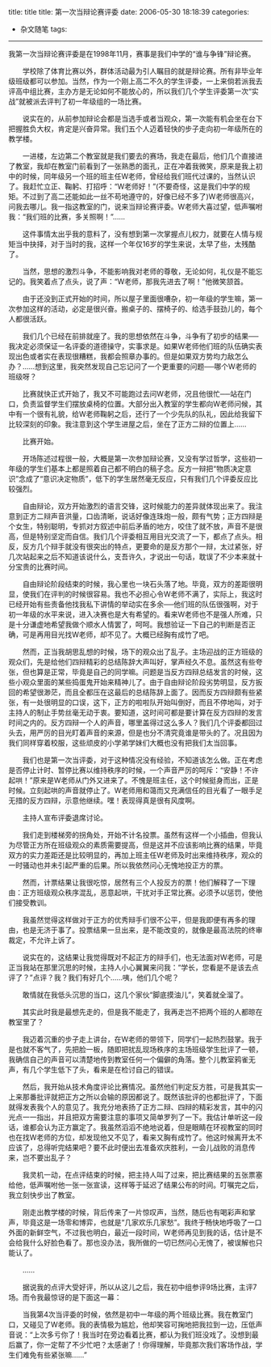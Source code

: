 

title: title
title: 第一次当辩论赛评委
date: 2006-05-30 18:18:39
categories:
- 杂文随笔
tags: 
 
---


我第一次当辩论赛评委是在1998年11月，赛事是我们中学的“谁与争锋”辩论赛。

　　学校除了体育比赛以外，群体活动最为引人瞩目的就是辩论赛。所有非毕业年级班级都可以参加。当然，作为一个刚上高二不久的学生评委，一上来倘若派我去评高中组比赛，主办方是无论如何不能放心的，所以我们几个学生评委第一次“实战”就被派去评判了初一年级组的一场比赛。

　　说实在的，从前参加辩论会都是当选手或者当观众，第一次能有机会坐在台下把握胜负大权，肯定是兴奋异常。我们五个人迈着轻快的步子走向初一年级所在的教学楼。

　　一进楼，左边第二个教室就是我们要去的赛场，我走在最后，他们几个直接进了教室，我却在教室门前看到了一张熟悉的面孔，正在冲着我微笑，原来是我上初中的时候，同年级另一个班的班主任W老师，曾经给我们班代过课的，当然认识了。我赶忙立正、鞠躬、打招呼：“W老师好！”(不要奇怪，这是我们中学的规矩。不过到了高二还能如此一丝不苟地遵守的，好像已经不多了)W老师很高兴，问我去哪儿。我一指这教室的门，说来当辩论赛评委。W老师大喜过望，低声嘱咐我：“我们班的比赛，多关照啊！”……

　　这件事情太出乎我的意料了，没有想到第一次掌握点儿权力，就要在人情与规矩当中抉择，对于当时的我，这样一个年仅16岁的学生来说，太早了些，太残酷了。

　　当然，思想的激烈斗争，不能影响我对老师的尊敬，无论如何，礼仪是不能忘记的。我笑着点了点头，说了声：“W老师，那我先进去了啊！”他微笑颔首。

　　由于还没到正式开始的时间，所以屋子里面很嘈杂，初一年级的学生嘛，第一次参加这样的活动，必定是很兴奋。搬桌子的、摆椅子的、给选手鼓劲儿的，每个人都很活跃。

　　我们几个已经在前排就座了。我的思想依然在斗争，斗争有了初步的结果──我决定必须保证一名评委的道德操守，实事求是。如果W老师他们班的队伍确实表现出色或者实在表现很糟糕，我都会照章办事的。但是如果双方势均力敌怎么办？……想到这里，我突然发现自己忘记问了一个更重要的问题──哪个W老师的班级呀？

　　比赛就快正式开始了，我又不可能跑过去问W老师，况且他很忙──站在门口，负责监督学生们摆放桌椅的位置。大部分出入教室的学生都向W老师问候，其中有一个很有礼貌，给W老师鞠躬之后，还行了一个少先队的队礼，因此给我留下比较深刻的印象。我注意到这个学生进屋之后，坐在了正方二辩的位置上……

　　比赛开始。

　　开场陈述过程很一般，大概是第一次参加辩论赛，又没有学过哲学，这些初一年级的学生们基本上都是照着自己都不明白的稿子念。反方一辩把“物质决定意识”念成了“意识决定物质”，低下的学生居然毫无反应，只有我们几个评委反应比较强烈。

　　自由辩论，双方开始激烈的语言交锋，这时候能力的差异就体现出来了。我注意到正方二辩声音洪量，口齿清晰，说话好像连珠炮一般，颇有气势；正方四辩是个女生，特别聪明，专抓对方叙述中前后矛盾的地方，咬住了就不放，声音不是很高，但是特别坚定而自信。我们几个评委相互用目光交流了一下，都点了点头。相反，反方几个辩手就没有很突出的特点，更要命的是反方那个一辩，太过紧张，好几次站起来之后不知道该说什么，支吾许久，才说出一句话，耽误了不少本来就十分宝贵的比赛时间。

　　自由辩论阶段结束的时候，我心里也一块石头落了地。毕竟，双方的差距很明显，使我们在评判的时候很容易。我也不必担心令W老师不满了，实际上，我这时已经开始有些责备他找我私下讲情的举动实在多余──他们班的队伍很强啊，对于初一年级的水平来说，进入决赛也是大有希望的。看来W老师也不是强人所难，只是十分谦虚地希望我做个顺水人情罢了，呵呵。我想验证一下自己的判断是否正确，可是再用目光找W老师，却不见了。大概已经胸有成竹了吧。

　　然而，正当我胡思乱想的时候，场下的观众出了乱子。主场迎战的正方班级的观众们，先是给他们四辩精彩的总结陈辞大声叫好，掌声经久不息。虽然这有些夸张，但也算是正常，毕竟是自己的同学嘛。问题是当反方四辩总结发言的时候，这些小观众里面的某些捣蛋鬼开始来精神儿了。由于自由辩论阶段劣势明显，反方扳回的希望很渺茫，而且全都压在这最后的总结陈辞上面了。因而反方四辩颇有些紧张，有一处很明显的口误，这下，正方的啦啦队开始叫倒好，而且不停地叫，对于主持人的制止手势丝毫无动于衷。要知道，这时间可都是要计算在反方四辩的发言时间之内的。反方四辩一个人的声音，哪里盖得过这么多人？我们几个评委都回过头去，用严厉的目光盯着声音的来源，但是也分不清究竟谁是带头的了。况且因为我们同样穿着校服，这些顽皮的小学弟学妹们大概也没有把我们太当回事。

　　我们也是第一次当评委，对于这种情况没有经验，不知道该怎么做。正在考虑是否停止计时、暂停比赛以维持秩序的时候，一个声音严厉的呵斥：“安静！不许起哄！”原来是W老师从门外又进来了。不愧是班主任，这个时候挺身而出，正是时候。立刻起哄的声音就停止了。W老师用和蔼而又充满信任的目光看了一眼手足无措的反方四辩，示意他继续。嘿！表现得真是很有风度啊。

　　主持人宣布评委退席讨论。

　　我们走到楼梯旁的拐角处，开始不计名投票。虽然有这样一个小插曲，但我认为尽管正方所在班级观众的素质需要提高，但是这并不应该影响比赛的结果，毕竟双方的实力差距还是比较明显的，再加上班主任W老师及时出来维持秩序，观众的一时骚动也并未引起严重的后果。所以我依然问心无愧地投正方的票。

　　然而，计票结果让我很吃惊，居然有三个人投反方的票！他们解释了一下理由：正方班级观众秩序混乱，恶意起哄，干扰对手正常比赛。必须予以惩罚，使他们接受教训。

　　我虽然觉得这样做对于正方的优秀辩手们很不公平，但是我即便有再多的理由，也是无济于事了。投票结果一旦出来，是不能改变的，就像是最高法院的终审裁定，不允许上诉了。

　　说实在的，这结果让我觉得既对不起正方的辩手们，也无法面对W老师，可是正当我站在那里沉思的时候，主持人小心翼翼来问我：“学长，您看是不是该去点评了？”点评？我？我们有好几个……咦，他们几个呢？

　　敢情就在我低头沉思的当口，这几个家伙“脚底摸油儿”，笑着就全溜了。

　　其实此时我是最想先走的，但是我不能走了，我再走岂不把两个班的人都晾在教室里了？

　　我迈着沉重的步子走上讲台，在W老师的带领下，同学们一起热烈鼓掌。我于是也就不客气了，先把脸一板，随即把扰乱现场秩序的主场班级学生批评了一顿，我确信自己的声音可以清楚地传到教室任何一个偏僻的角落。整个儿教室鸦雀无声，有几个学生低下了头，看来是在检讨自己的错误。

　　然后，我开始从技术角度评论比赛情况。虽然他们判定反方胜，可是我其实一上来那番批评就把正方之所以会输的原因都说了。既然该批评的也都批评了，下面就得发表我个人的意见了。我充分地表扬了正方二辩、四辩的精彩发言，其中的闪光点一一指出，并且把双方需要注意的事项又简单罗列了一下。我估计单听这一段话，谁都会认为正方赢定了。我虽然滔滔不绝地说着，但是眼睛在环视教室的同时也在找W老师的方位，却发现他又不见了，看来又胸有成竹了。他这时候离开太不应该了，总得听完结果吧？要不此时便出去准备欢庆胜利，一会儿战败的消息传来，岂不要出乱子？

　　我灵机一动，在点评结束的时候，把主持人叫了过来，把比赛结果的五张票塞给他，低声嘱咐他一张一张宣读，这样等于延迟了结果公布的时间。叮嘱完之后，我立刻快步出了教室。

　　刚走出教学楼的时候，背后传来了一片惊叹声，当然，随后也有喝彩声和掌声，毕竟这是一场零和博弈，也就是“几家欢乐几家愁”。我终于畅快地呼吸了一口外面的新鲜空气，不过我也明白，最近一段时间，W老师再见到我的话，估计是不会给我什么好脸色看了。那也没办法，我所做的一切已然问心无愧了，被误解也只能认了。

　　……

　　据说我的点评大受好评，所以从这儿之后，我在初中组参评9场比赛，主评7场。而令我最惊讶的是下面这一幕：

　　当我第4次当评委的时候，依然是初中一年级的两个班级比赛。我在教室门口，又碰见了W老师。我的表情极为尴尬，他却笑容可掬地把我拉到一边，压低声音说：“上次多亏你了！我当时在旁边看着比赛，都认为我们班没戏了。没想到最后赢了，你一定帮了不少忙吧？太感谢了！你得理解，毕竟那次我们客场作战，学生们难免有些紧张嘛……”